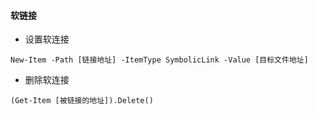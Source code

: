 

#### 软链接

- 设置软连接

```
New-Item -Path [链接地址] -ItemType SymbolicLink -Value [目标文件地址]
```

- 删除软连接

```
(Get-Item [被链接的地址]).Delete()
```

